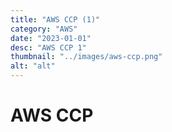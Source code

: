 ```yaml
---
title: "AWS CCP (1)"
category: "AWS"
date: "2023-01-01"
desc: "AWS CCP 1"
thumbnail: "../images/aws-ccp.png"
alt: "alt"
---
```


# AWS CCP

